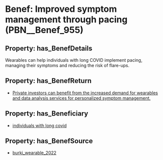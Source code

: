 # Benef: __Improved symptom management through pacing__ (PBN__Benef_955)

## Property: has_BenefDetails

Wearables can help individuals with long COVID implement pacing, managing their symptoms and reducing the risk of flare-ups.

## Property: has_BenefReturn

* [Private investors can benefit from the increased demand for wearables and data analysis services for personalized symptom management.](../BenefReturn/PBN__BenefReturn_1050)

## Property: has_Beneficiary

* [individuals with long covid](../Stakeholder/PBN__Stakeholder_373)

## Property: has_BenefSource

* [burki_wearable_2022](../Article/PBN__Article_195)

